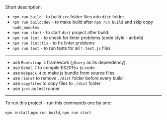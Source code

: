 Short description:

* `npm run build` - to build `src` folder files into `dist` folder.
* `npm run build:dev` - to make build after `npm run build` and skip copy `node_modules`
* `npm run start` - to start `dist` project after build.
* `npm run lint` - to check for linter problems (code style - airbnb)
* `npm run lint:fix` - to fix linter problems
* `npm run test` - to run tests for all `*.test.js` files

***

* use `Bootstrap 4` framework (`jQuery` as its dependency).
* use `Babel 7` to compile ES2015+ js code.
* use `Webpack 4` to make js bundle from source files
* use `rimraf` to remove `./dist` folder before every build
* use `copyfiles` to copy files to `./dist` folder
* use `jest` as test runner

***

To run this project - run this commands one by one: 

`npm install`,`npm run build`, `npm run start` 

